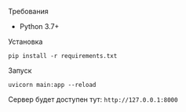 Требования
- Python 3.7+


Установка
```commandline
pip install -r requirements.txt
```

Запуск
```commandline
uvicorn main:app --reload
```

Сервер будет доступен тут: `http://127.0.0.1:8000`



